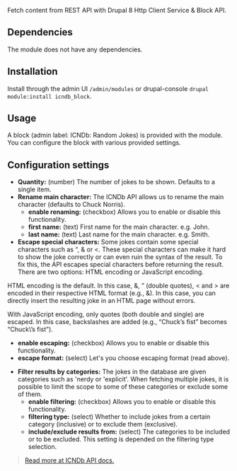 Fetch content from REST API with Drupal 8 Http Client Service &amp; Block API.

## Dependencies
The module does not have any dependencies.

## Installation
Install through the admin UI `/admin/modules` or drupal-console `drupal module:install icndb_block`.

## Usage
A block (admin label: ICNDb: Random Jokes) is provided with the module. You can configure the block with various provided settings.

## Configuration settings
- **Quantity:** (number) The number of jokes to be shown. Defaults to a single item.
- **Rename main character:** The ICNDb API allows us to rename the main character (defaults to Chuck Norris).
  + **enable renaming:** (checkbox) Allows you to enable or disable this functionality.
  + **first name:** (text) First name for the main character. e.g. John.
  + **last name:** (text) Last name for the main character. e.g. Smith.
- **Escape special characters:** Some jokes contain some special characters such as “, & or <. These special characters can make it hard to show the joke correctly or can even ruin the syntax of the result. To fix this, the API escapes special characters before returning the result. There are two options: HTML encoding or JavaScript encoding.

HTML encoding is the default. In this case, &, ” (double quotes), < and > are encoded in their respective HTML format (e.g., &amp;). In this case, you can directly insert the resulting joke in an HTML page without errors.

With JavaScript encoding, only quotes (both double and single) are escaped. In this case, backslashes are added (e.g., “Chuck’s fist” becomes “Chuck\’s fist”).
  + **enable escaping:** (checkbox) Allows you to enable or disable this functionality.
  + **escape format:** (select) Let's you choose escaping format (read above).
- **Filter results by categories:** The jokes in the database are given categories such as 'nerdy or 'explicit'. When fetching multiple jokes, it is possible to limit the scope to some of these categories or exclude some of them.
  + **enable filtering:** (checkbox) Allows you to enable or disable this functionality.
  + **filtering type:** (select) Whether to include jokes from a certain category (inclusive) or to exclude them (exclusive).
  + **include/exclude results from:** (select) The categories to be included or to be excluded. This setting is depended on the filtering type selection.
  
> [Read more at ICNDb API docs.](http://www.icndb.com/api/)
